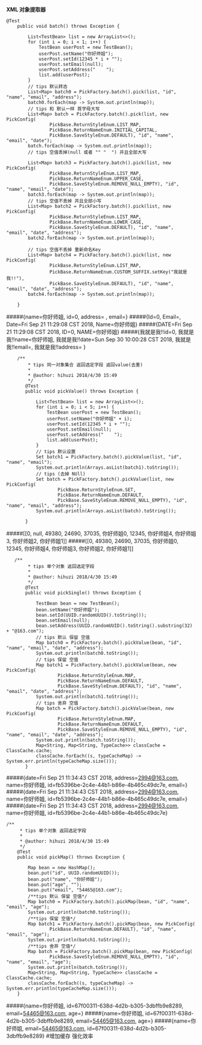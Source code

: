 **XML 对象提取器**
```
@Test
    public void batch() throws Exception {

        List<TestBean> list = new ArrayList<>();
        for (int i = 0; i < 1; i++) {
            TestBean userPost = new TestBean();
            userPost.setName("你好师姐");
            userPost.setId(12345 * i + "");
            userPost.setEmail(null);
            userPost.setAddress("    ");
            list.add(userPost);
        }
        // tips 默认转态
        List<Map> batch0 = PickFactory.batch().pick(list, "id", "name", "email", "address");
        batch0.forEach(map -> System.out.println(map));
        // tips 和 默认一样 首字母大写
        List<Map> batch = PickFactory.batch().pick(list, new PickConfig(
                PickBase.ReturnStyleEnum.LIST_MAP,
                PickBase.ReturnNameEnum.INITIAL_CAPITAL,
                PickBase.SaveStyleEnum.DEFAULT), "id", "name", "email", "date");
        batch.forEach(map -> System.out.println(map));
        // tips 空值丢掉(null 或者 "" "  ") 并且全部大写

        List<Map> batch3 = PickFactory.batch().pick(list, new PickConfig(
                PickBase.ReturnStyleEnum.LIST_MAP,
                PickBase.ReturnNameEnum.UPPER_CASE,
                PickBase.SaveStyleEnum.REMOVE_NULL_EMPTY), "id", "name", "email", "date");
        batch3.forEach(map -> System.out.println(map));
        // tips 空值不丢掉 并且全部小写
        List<Map> batch2 = PickFactory.batch().pick(list, new PickConfig(
                PickBase.ReturnStyleEnum.LIST_MAP,
                PickBase.ReturnNameEnum.LOWER_CASE,
                PickBase.SaveStyleEnum.DEFAULT), "id", "name", "email", "date", "address");
        batch2.forEach(map -> System.out.println(map));

        // tips 空值不丢掉 重新命名Key
        List<Map> batch4 = PickFactory.batch().pick(list, new PickConfig(
                PickBase.ReturnStyleEnum.LIST_MAP,
                PickBase.ReturnNameEnum.CUSTOM_SUFFIX.setKey("我就是我!!"),
                PickBase.SaveStyleEnum.DEFAULT), "id", "name", "email", "date", "address");
        batch4.forEach(map -> System.out.println(map));

    }
```
#####{name=你好师姐, id=0, address=    , email=}
#####{Id=0, Email=, Date=Fri Sep 21 11:29:08 CST 2018, Name=你好师姐}
#####{DATE=Fri Sep 21 11:29:08 CST 2018, ID=0, NAME=你好师姐}
#####{我就是我!!id=0, 我就是我!!name=你好师姐, 我就是我!!date=Sun Sep 30 10:00:28 CST 2018, 我就是我!!email=, 我就是我!!address=    }
```
    /**
        * tips 同一对象集合 返回选定字段 返回value(去重)
        *
        * @author: hihuzi 2018/4/30 15:49
        */
       @Test
       public void pickValue() throws Exception {

           List<TestBean> list = new ArrayList<>();
           for (int i = 0; i < 5; i++) {
               TestBean userPost = new TestBean();
               userPost.setName("你好师姐" + i);
               userPost.setId(12345 * i + "");
               userPost.setEmail(null);
               userPost.setAddress("    ");
               list.add(userPost);
           }
           // tips 默认设置
           Set batch1 = PickFactory.batch().pickValue(list, "id", "name", "email");
           System.out.println(Arrays.asList(batch1).toString());
           // tips (去掉 NUll)
           Set batch = PickFactory.batch().pickValue(list, new PickConfig(
                   PickBase.ReturnStyleEnum.SET,
                   PickBase.ReturnNameEnum.DEFAULT,
                   PickBase.SaveStyleEnum.REMOVE_NULL_EMPTY), "id", "name", "email", "address");
           System.out.println(Arrays.asList(batch).toString());

       }

```
#####[[0, null, 49380, 24690, 37035, 你好师姐0, 12345, 你好师姐4, 你好师姐3, 你好师姐2, 你好师姐1]]
#####[[0, 49380, 24690, 37035, 你好师姐0, 12345, 你好师姐4, 你好师姐3, 你好师姐2, 你好师姐1]]
```
   /**
        * tips 单个对象 返回选定字段
        *
        * @author: hihuzi 2018/4/30 15:49
        */
       @Test
       public void pickSingle() throws Exception {

           TestBean bean = new TestBean();
           bean.setName("你好师姐");
           bean.setId(UUID.randomUUID().toString());
           bean.setEmail(null);
           bean.setAddress(UUID.randomUUID().toString().substring(32) + "@163.com");
           // tips 默认 保留 空值
           Map batch0 = PickFactory.batch().pickValue(bean, "id", "name", "email", "date", "address");
           System.out.println(batch0.toString());
           // tips 保留 空值
           Map batch1 = PickFactory.batch().pickValue(bean, new PickConfig(
                   PickBase.ReturnStyleEnum.MAP,
                   PickBase.ReturnNameEnum.DEFAULT,
                   PickBase.SaveStyleEnum.DEFAULT), "id", "name", "email", "date", "address");
           System.out.println(batch1.toString());
           // tips 舍弃 空值
           Map batch = PickFactory.batch().pickValue(bean, new PickConfig(
                   PickBase.ReturnStyleEnum.MAP,
                   PickBase.ReturnNameEnum.DEFAULT,
                   PickBase.SaveStyleEnum.REMOVE_NULL_EMPTY), "id", "name", "email", "date", "address");
           System.out.println(batch.toString());
           Map<String, Map<String, TypeCache>> classCache = ClassCache.cache;
           classCache.forEach((s, typeCacheMap) -> System.err.println(typeCacheMap.size()));
       }
```
#####{date=Fri Sep 21 11:34:43 CST 2018, address=2994@163.com, name=你好师姐, id=fb5396be-2c4e-44b1-b86e-4b465c49dc7e, email=}
#####{date=Fri Sep 21 11:34:43 CST 2018, address=2994@163.com, name=你好师姐, id=fb5396be-2c4e-44b1-b86e-4b465c49dc7e, email=}
#####{date=Fri Sep 21 11:34:43 CST 2018, address=2994@163.com, name=你好师姐, id=fb5396be-2c4e-44b1-b86e-4b465c49dc7e}
```
/**
     * tips 单个对象 返回选定字段
     *
     * @author: hihuzi 2018/4/30 15:49
     */
    @Test
    public void pickMap() throws Exception {

        Map bean = new HashMap();
        bean.put("id", UUID.randomUUID());
        bean.put("name", "你好师姐");
        bean.put("age", "");
        bean.put("email", "54465@163.com");
        /**tips 默认 保留 空值*/
        Map batch0 = PickFactory.batch().pickMap(bean, "id", "name", "email", "age");
        System.out.println(batch0.toString());
        /**tips 保留 空值*/
        Map batch1 = PickFactory.batch().pickMap(bean, new PickConfig(
                PickBase.ReturnNameEnum.DEFAULT), "id", "name", "email", "age");
        System.out.println(batch1.toString());
        /**tips 舍弃 空值*/
        Map batch = PickFactory.batch().pickMap(bean, new PickConfig(
                PickBase.SaveStyleEnum.REMOVE_NULL_EMPTY), "id", "name", "email", "age");
        System.out.println(batch.toString());
        Map<String, Map<String, TypeCache>> classCache = ClassCache.cache;
        classCache.forEach((s, typeCacheMap) -> System.err.println(typeCacheMap.size()));
    }
```
#####{name=你好师姐, id=67f00311-638d-4d2b-b305-3dbffb9e8289, email=54465@163.com, age=}
#####{name=你好师姐, id=67f00311-638d-4d2b-b305-3dbffb9e8289, email=54465@163.com, age=}
#####{name=你好师姐, email=54465@163.com, id=67f00311-638d-4d2b-b305-3dbffb9e8289}
#增加缓存 强化效率